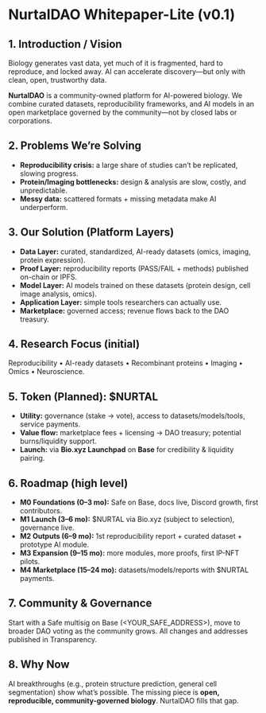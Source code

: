 # NurtalDAO Whitepaper-Lite (v0.1)

## 1. Introduction / Vision
Biology generates vast data, yet much of it is fragmented, hard to reproduce, and locked away. AI can accelerate discovery—but only with clean, open, trustworthy data.

**NurtalDAO** is a community-owned platform for AI-powered biology. We combine curated datasets, reproducibility frameworks, and AI models in an open marketplace governed by the community—not by closed labs or corporations.

## 2. Problems We’re Solving
- **Reproducibility crisis:** a large share of studies can’t be replicated, slowing progress.
- **Protein/Imaging bottlenecks:** design & analysis are slow, costly, and unpredictable.
- **Messy data:** scattered formats + missing metadata make AI underperform.

## 3. Our Solution (Platform Layers)
- **Data Layer:** curated, standardized, AI-ready datasets (omics, imaging, protein expression).
- **Proof Layer:** reproducibility reports (PASS/FAIL + methods) published on-chain or IPFS.
- **Model Layer:** AI models trained on these datasets (protein design, cell image analysis, omics).
- **Application Layer:** simple tools researchers can actually use.
- **Marketplace:** governed access; revenue flows back to the DAO treasury.

## 4. Research Focus (initial)
Reproducibility • AI-ready datasets • Recombinant proteins • Imaging • Omics • Neuroscience.

## 5. Token (Planned): $NURTAL
- **Utility:** governance (stake → vote), access to datasets/models/tools, service payments.
- **Value flow:** marketplace fees + licensing → DAO treasury; potential burns/liquidity support.
- **Launch:** via **Bio.xyz Launchpad** on **Base** for credibility & liquidity pairing.

## 6. Roadmap (high level)
- **M0 Foundations (0–3 mo):** Safe on Base, docs live, Discord growth, first contributors.
- **M1 Launch (3–6 mo):** $NURTAL via Bio.xyz (subject to selection), governance live.
- **M2 Outputs (6–9 mo):** 1st reproducibility report + curated dataset + prototype AI module.
- **M3 Expansion (9–15 mo):** more modules, more proofs, first IP-NFT pilots.
- **M4 Marketplace (15–24 mo):** datasets/models/reports with $NURTAL payments.

## 7. Community & Governance
Start with a Safe multisig on Base (<YOUR_SAFE_ADDRESS>), move to broader DAO voting as the community grows. All changes and addresses published in Transparency.

## 8. Why Now
AI breakthroughs (e.g., protein structure prediction, general cell segmentation) show what’s possible. The missing piece is **open, reproducible, community-governed biology**. NurtalDAO fills that gap.
